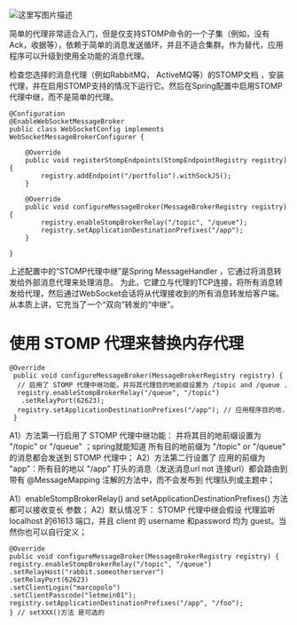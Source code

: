 
![这里写图片描述](https://docs.spring.io/spring/docs/current/spring-framework-reference/images/message-flow-broker-relay.png?watermark/2/text/aHR0cDovL2Jsb2cuY3Nkbi5uZXQvcm9kX2pvaG4=/font/5a6L5L2T/fontsize/400/fill/I0JBQkFCMA==/dissolve/70/gravity/SouthEast)




简单的代理非常适合入门，但是仅支持STOMP命令的一个子集（例如，没有Ack，收据等），依赖于简单的消息发送循环，并且不适合集群。作为替代，应用程序可以升级到使用全功能的消息代理。

检查您选择的消息代理（例如RabbitMQ， ActiveMQ等）的STOMP文档 ，安装代理，并在启用STOMP支持的情况下运行它。然后在Spring配置中启用STOMP代理中继，而不是简单的代理。



```
@Configuration
@EnableWebSocketMessageBroker
public class WebSocketConfig implements WebSocketMessageBrokerConfigurer {

    @Override
    public void registerStompEndpoints(StompEndpointRegistry registry) {
        registry.addEndpoint("/portfolio").withSockJS();
    }

    @Override
    public void configureMessageBroker(MessageBrokerRegistry registry) {
        registry.enableStompBrokerRelay("/topic", "/queue");
        registry.setApplicationDestinationPrefixes("/app");
    }

}
```

上述配置中的“STOMP代理中继”是Spring MessageHandler ，它通过将消息转发给外部消息代理来处理消息。
为此，它建立与代理的TCP连接，将所有消息转发给代理，然后通过WebSocket会话将从代理接收到的所有消息转发给客户端。
从本质上讲，它充当了一个“双向”转发的“中继”。


# 使用 STOMP 代理来替换内存代理

```
@Override  
 public void configureMessageBroker(MessageBrokerRegistry registry) {  
  // 启用了 STOMP 代理中继功能，并将其代理目的地前缀设置为 /topic and /queue .  
  registry.enableStompBrokerRelay("/queue", "/topic")  
   .setRelayPort(62623);  
  registry.setApplicationDestinationPrefixes("/app"); // 应用程序目的地.  
 } 
```

A1）方法第一行启用了 STOMP 代理中继功能： 并将其目的地前缀设置为 "/topic" or "/queue" ；spring就能知道 所有目的地前缀为 "/topic" or "/queue" 的消息都会发送到 STOMP 代理中；
A2）方法第二行设置了 应用的前缀为 "app"：所有目的地以 "/app" 打头的消息（发送消息url not 连接url）都会路由到 带有 @MessageMapping 注解的方法中，而不会发布到 代理队列或主题中；


A1）enableStompBrokerRelay() and setApplicationDestinationPrefixes() 方法都可以接收变长 参数；
A2）默认情况下： STOMP 代理中继会假设 代理监听 localhost 的61613 端口，并且 client 的 username 和password 均为 guest。当然你也可以自行定义；

```
@Override  
public void configureMessageBroker(MessageBrokerRegistry registry) {  
registry.enableStompBrokerRelay("/topic", "/queue")  
.setRelayHost("rabbit.someotherserver")  
.setRelayPort(62623)  
.setClientLogin("marcopolo")  
.setClientPasscode("letmein01");  
registry.setApplicationDestinationPrefixes("/app", "/foo");  
} // setXXX()方法 是可选的  
```

